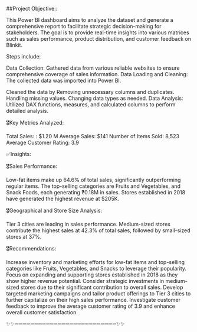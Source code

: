 ##Project Objective::

This Power BI dashboard aims to analyze the dataset and generate a comprehensive report to facilitate strategic decision-making for stakeholders. The goal is to provide real-time insights into various matrices such as sales performance, product distribution, and customer feedback on Blinkit.

Steps include:

Data Collection: Gathered data from various reliable websites to ensure comprehensive coverage of sales information.
Data Loading and Cleaning: The collected data was imported into Power BI.

Cleaned the data by Removing unnecessary columns and duplicates. Handling missing values. Changing data types as needed.
Data Analysis: Utilized DAX functions, measures, and calculated columns to perform detailed analysis.

🎖️Key Metrics Analyzed:

Total Sales: : $1.20 M
Average Sales: $141
Number of Items Sold: 8,523
Average Customer Rating: 3.9

✅Insights:

🎖️Sales Performance:

Low-fat items make up 64.6% of total sales, significantly outperforming regular items.
The top-selling categories are Fruits and Vegetables, and Snack Foods, each generating ₹0.18M in sales.
Stores established in 2018 have generated the highest revenue at $205K.

🎖️Geographical and Store Size Analysis:

Tier 3 cities are leading in sales performance.
Medium-sized stores contribute the highest sales at 42.3% of total sales, followed by small-sized stores at 37%.

🎖️Recommendations:

Increase inventory and marketing efforts for low-fat items and top-selling categories like Fruits, Vegetables, and Snacks to leverage their popularity.
Focus on expanding and supporting stores established in 2018 as they show higher revenue potential.
Consider strategic investments in medium-sized stores due to their significant contribution to overall sales.
Develop targeted marketing campaigns and tailor product offerings to Tier 3 cities to further capitalize on their high sales performance.
Investigate customer feedback to improve the average customer rating of 3.9 and enhance overall customer satisfaction.


✨✨➖➖➖➖➖➖➖➖➖➖➖➖➖➖➖➖➖➖➖➖➖➖➖➖➖➖✨✨
